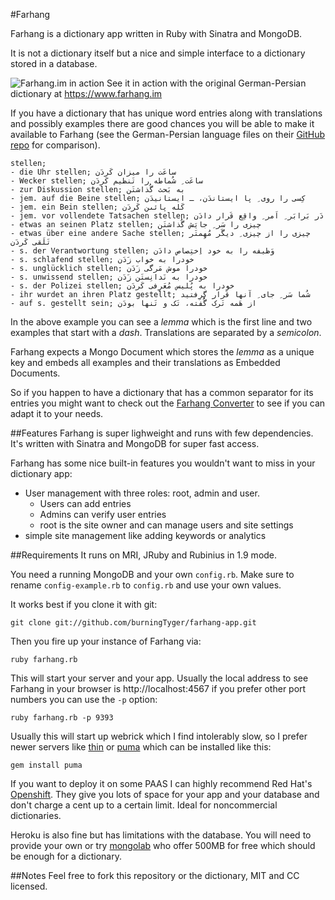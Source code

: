 #Farhang

Farhang is a dictionary app written in Ruby with Sinatra and MongoDB.

It is not a dictionary itself but a nice and simple interface to a dictionary
stored in a database.

![Farhang.im in action](http://d.pr/i/W1JY+)
See it in action with the original German-Persian dictionary at
https://www.farhang.im

If you have a dictionary that has unique word entries along with
translations and possibly examples there are good chances you will be
able to make it available to Farhang (see the German-Persian language files
on their [GitHub repo](https://github.com/ckh/farhang) for comparison).

    stellen;
    - die Uhr stellen; ساعَت را میزان کَردَن
    - Wecker stellen; ساعَت ِ شُماطه را تَنظیم کَردَن
    - zur Diskussion stellen; به بَحث گُذاشتَن
    - jem. auf die Beine stellen; کِسى را روى ِ پا ایستاندَن، ـ ایستانیدَن
    - jem. ein Bein stellen; کَله پائىن کَردَن
    - jem. vor vollendete Tatsachen stellen; دَر بَرابَر ِ اَمر ِ واقِع قَرار دادَن
    - etwas an seinen Platz stellen; چیزى را سَر ِ جايَش گُذاشتَن
    - etwas über eine andere Sache stellen; چیزى را از چیزى ِ دیگَر مُهِمتَر تَلَقى کَردَن
    - s. der Verantwortung stellen; وَظیفه را به خود اِختِصاص دادَن
    - s. schlafend stellen; خودرا به خواب زَدَن
    - s. unglücklich stellen; خودرا موش مَرگى زَدَن
    - s. unwissend stellen; خودرا به نَدانِستَن زَدَن
    - s. der Polizei stellen; خودرا به پُلیس مُعَرِفى کَردَن
    - ihr wurdet an ihren Platz gestellt; شُما سَر ِ جاى ِ آنها قَرار گِرِفتید
    - auf s. gestellt sein; از هَمه تَرک گُفته، تَک و تَنها بودَن

In the above example you can see a _lemma_ which is the first line and two
examples that start with a _dash_. Translations are separated by a _semicolon_.

Farhang expects a Mongo Document which stores the _lemma_ as a unique
key and embeds all examples and their translations as Embedded
Documents.

So if you happen to have a dictionary that has a common separator for
its entries you might want to check out the [Farhang
Converter](https://github.com/burningTyger/farhang-txt2mongo) to see if
you can adapt it to your needs.

##Features
Farhang is super lighweight and runs with few dependencies. It's written with
Sinatra and MongoDB for super fast access.

Farhang has some nice built-in features you wouldn't want to miss in
your dictionary app:

* User management with three roles: root, admin and user.
  * Users can add entries
  * Admins can verify user entries
  * root is the site owner and can manage users and site settings
* simple site management like adding keywords or analytics

##Requirements
It runs on MRI, JRuby and Rubinius in 1.9 mode.

You need a running MongoDB and your own `config.rb`. Make sure to rename
`config-example.rb` to `config.rb` and use your own values.

It works best if you clone it with git:

    git clone git://github.com/burningTyger/farhang-app.git

Then you fire up your instance of Farhang via:

    ruby farhang.rb

This will start your server and your app. Usually the local address to
see Farhang in your browser is http://localhost:4567 if you prefer
other port numbers you can use the `-p` option:

    ruby farhang.rb -p 9393

Usually this will start up webrick which I find intolerably slow, so I
prefer newer servers like [thin](https://github.com/macournoyer/thin) or
[puma](http://puma.io/) which can be installed like this:

    gem install puma

If you want to deploy it on some PAAS I can highly recommend Red Hat's
[Openshift](https://openshift.redhat.com/app/). They give you lots of
space for your app and your database and don't charge a cent up to a
certain limit. Ideal for noncommercial dictionaries.

Heroku is also fine but has limitations with the database. You will need
to provide your own or try [mongolab](https://mongolab.com) who offer
500MB for free which should be enough for a dictionary.

##Notes
Feel free to fork this repository or the dictionary, MIT and CC licensed.
